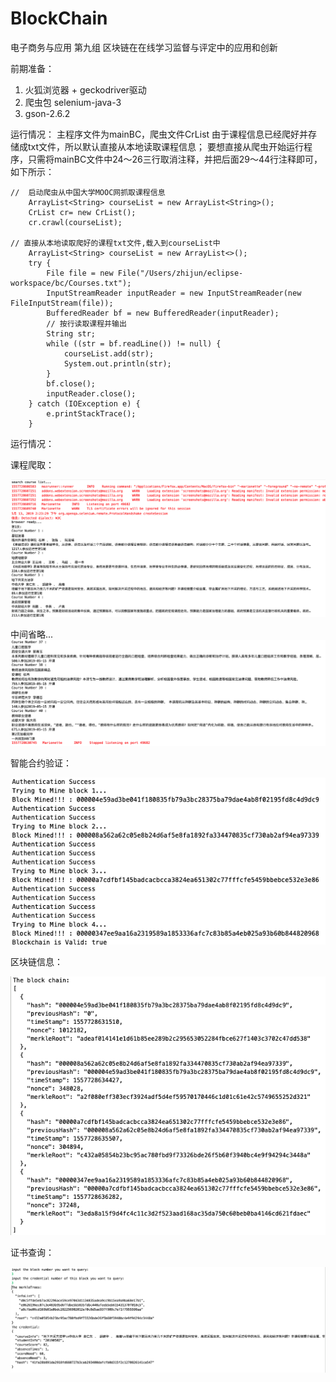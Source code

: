 # BlockChain
电子商务与应用 第九组 区块链在在线学习监督与评定中的应用和创新

前期准备：
1. 火狐浏览器 + geckodriver驱动
2. 爬虫包 selenium-java-3
3. gson-2.6.2

运行情况：
主程序文件为mainBC，爬虫文件CrList
由于课程信息已经爬好并存储成txt文件，所以默认直接从本地读取课程信息；
要想直接从爬虫开始运行程序，只需将mainBC文件中24～26三行取消注释，并把后面29～44行注释即可，如下所示：

	//	启动爬虫从中国大学MOOC网抓取课程信息
		ArrayList<String> courseList = new ArrayList<String>();
		CrList cr= new CrList();
		cr.crawl(courseList);
  
  	// 直接从本地读取爬好的课程txt文件,载入到courseList中
		ArrayList<String> courseList = new ArrayList<>();
		try {
			File file = new File("/Users/zhijun/eclipse-workspace/bc/Courses.txt");
			InputStreamReader inputReader = new InputStreamReader(new FileInputStream(file));
			BufferedReader bf = new BufferedReader(inputReader);
			// 按行读取课程并输出
			String str;
			while ((str = bf.readLine()) != null) {
				courseList.add(str);
				System.out.println(str);
			}
			bf.close();
			inputReader.close();
		} catch (IOException e) {
			e.printStackTrace();
		}

运行情况：

课程爬取：

![Image text](https://github.com/blockchainapplication/E-commerce/blob/master/第九组_区块链在在线学习监督与评定中的应用与创新/运行情况截图/1.png)

中间省略...
![Image text](https://github.com/blockchainapplication/E-commerce/blob/master/第九组_区块链在在线学习监督与评定中的应用与创新/运行情况截图/2.png)
 
 
智能合约验证：

![Image text](https://github.com/blockchainapplication/E-commerce/blob/master/第九组_区块链在在线学习监督与评定中的应用与创新/运行情况截图/3.png)


区块链信息：

![Image text](https://github.com/blockchainapplication/E-commerce/blob/master/第九组_区块链在在线学习监督与评定中的应用与创新/运行情况截图/4.png)
 
 
证书查询：

![Image text](https://github.com/blockchainapplication/E-commerce/blob/master/第九组_区块链在在线学习监督与评定中的应用与创新/运行情况截图/5.png)
